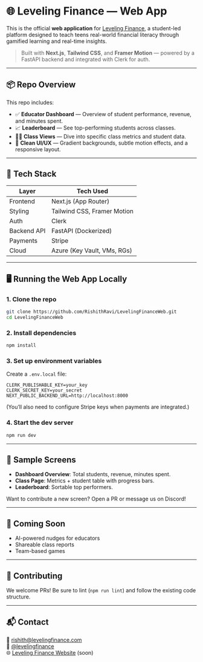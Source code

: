 # 🌐 Leveling Finance — Web App

This is the official **web application** for [Leveling Finance](https://levelingfinance.com), a student-led platform designed to teach teens real-world financial literacy through gamified learning and real-time insights.

> Built with **Next.js**, **Tailwind CSS**, and **Framer Motion** — powered by a FastAPI backend and integrated with Clerk for auth.

---

## 📦 Repo Overview

This repo includes:

- ✅ **Educator Dashboard** — Overview of student performance, revenue, and minutes spent.
- 📈 **Leaderboard** — See top-performing students across classes.
- 🧑‍🏫 **Class Views** — Dive into specific class metrics and student data.
- 🎨 **Clean UI/UX** — Gradient backgrounds, subtle motion effects, and a responsive layout.

---

## 🧠 Tech Stack

| Layer        | Tech Used                     |
|--------------|-------------------------------|
| Frontend     | Next.js (App Router)          |
| Styling      | Tailwind CSS, Framer Motion   |
| Auth         | Clerk                         |
| Backend API  | FastAPI (Dockerized)          |
| Payments     | Stripe          |
| Cloud        | Azure (Key Vault, VMs, RGs)   |

---

## 🖥️ Running the Web App Locally

### 1. Clone the repo
```bash
git clone https://github.com/RishithRavi/LevelingFinanceWeb.git
cd LevelingFinanceWeb
```

### 2. Install dependencies
```bash
npm install
```

### 3. Set up environment variables
Create a `.env.local` file:

```env
CLERK_PUBLISHABLE_KEY=your_key
CLERK_SECRET_KEY=your_secret
NEXT_PUBLIC_BACKEND_URL=http://localhost:8000
```

(You’ll also need to configure Stripe keys when payments are integrated.)

### 4. Start the dev server
```bash
npm run dev
```

---

## 🧪 Sample Screens

- **Dashboard Overview**: Total students, revenue, minutes spent.
- **Class Page**: Metrics + student table with progress bars.
- **Leaderboard**: Sortable top performers.

Want to contribute a new screen? Open a PR or message us on Discord!

---

## 🧠 Coming Soon

- AI-powered nudges for educators
- Shareable class reports
- Team-based games

---

## 🙌 Contributing

We welcome PRs! Be sure to lint (`npm run lint`) and follow the existing code structure.

---

## 📬 Contact

📧 rishith@levelingfinance.com  
📸 [@levelingfinance](https://instagram.com/levelingfinance)  
🌐 [Leveling Finance Website](https://levelingfinance.com) (soon)
